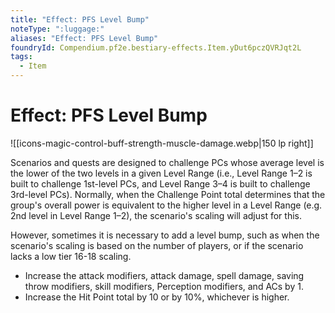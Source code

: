 ```yaml
---
title: "Effect: PFS Level Bump"
noteType: ":luggage:"
aliases: "Effect: PFS Level Bump"
foundryId: Compendium.pf2e.bestiary-effects.Item.yDut6pczQVRJqt2L
tags:
  - Item
---
```


# Effect: PFS Level Bump
![[icons-magic-control-buff-strength-muscle-damage.webp|150 lp right]]

Scenarios and quests are designed to challenge PCs whose average level is the lower of the two levels in a given Level Range (i.e., Level Range 1–2 is built to challenge 1st-level PCs, and Level Range 3–4 is built to challenge 3rd-level PCs). Normally, when the Challenge Point total determines that the group's overall power is equivalent to the higher level in a Level Range (e.g. 2nd level in Level Range 1–2), the scenario's scaling will adjust for this.

However, sometimes it is necessary to add a level bump, such as when the scenario's scaling is based on the number of players, or if the scenario lacks a low tier 16-18 scaling.

*   Increase the attack modifiers, attack damage, spell damage, saving throw modifiers, skill modifiers, Perception modifiers, and ACs by 1.
*   Increase the Hit Point total by 10 or by 10%, whichever is higher.
